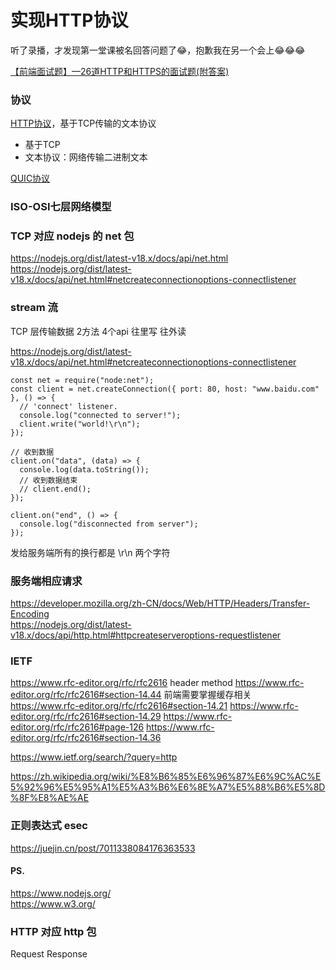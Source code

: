 # 实现HTTP协议

听了录播，才发现第一堂课被名回答问题了😂，抱歉我在另一个会上😂😂😂

[【前端面试题】—26道HTTP和HTTPS的面试题(附答案)](https://mp.weixin.qq.com/s?__biz=MjM5MDA2MTI1MA==&mid=2649107417&idx=3&sn=4a9e181ed6ec18504f7f282f057dda72&chksm=be580c74892f856237dd20aa2b0b4baf419bbd88a4e2d52f1e66b3edfed5314bca29b520033f&scene=27)

### 协议
[HTTP协议](https://zhuanlan.zhihu.com/p/45173862)，基于TCP传输的文本协议
* 基于TCP
* 文本协议：网络传输二进制文本

[QUIC协议](https://zhuanlan.zhihu.com/p/405387352)

### ISO-OSI七层网络模型

### TCP 对应 nodejs 的 net 包
https://nodejs.org/dist/latest-v18.x/docs/api/net.html  
https://nodejs.org/dist/latest-v18.x/docs/api/net.html#netcreateconnectionoptions-connectlistener

### stream 流
TCP 层传输数据
2方法 4个api
往里写 往外读

https://nodejs.org/dist/latest-v18.x/docs/api/net.html#netcreateconnectionoptions-connectlistener

```
const net = require("node:net");
const client = net.createConnection({ port: 80, host: "www.baidu.com" }, () => {
  // 'connect' listener.
  console.log("connected to server!");
  client.write("world!\r\n");
});

// 收到数据
client.on("data", (data) => {
  console.log(data.toString());
  // 收到数据结束
  // client.end();
});

client.on("end", () => {
  console.log("disconnected from server");
});
```

发给服务端所有的换行都是 \r\n 两个字符

### 服务端相应请求
https://developer.mozilla.org/zh-CN/docs/Web/HTTP/Headers/Transfer-Encoding  
https://nodejs.org/dist/latest-v18.x/docs/api/http.html#httpcreateserveroptions-requestlistener  

### IETF  
https://www.rfc-editor.org/rfc/rfc2616
header method
https://www.rfc-editor.org/rfc/rfc2616#section-14.44
前端需要掌握缓存相关  
https://www.rfc-editor.org/rfc/rfc2616#section-14.21
https://www.rfc-editor.org/rfc/rfc2616#section-14.29
https://www.rfc-editor.org/rfc/rfc2616#page-126
https://www.rfc-editor.org/rfc/rfc2616#section-14.36

https://www.ietf.org/search/?query=http  

https://zh.wikipedia.org/wiki/%E8%B6%85%E6%96%87%E6%9C%AC%E5%92%96%E5%95%A1%E5%A3%B6%E6%8E%A7%E5%88%B6%E5%8D%8F%E8%AE%AE


### 正则表达式 esec
https://juejin.cn/post/7011338084176363533

#### PS.
https://www.nodejs.org/  
https://www.w3.org/


### HTTP 对应 http 包
Request
Response
